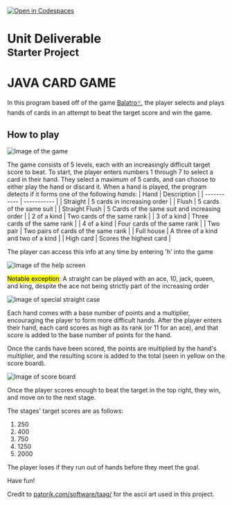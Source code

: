 [![Open in Codespaces](https://classroom.github.com/assets/launch-codespace-2972f46106e565e64193e422d61a12cf1da4916b45550586e14ef0a7c637dd04.svg)](https://classroom.github.com/open-in-codespaces?assignment_repo_id=19397585)
# Unit Deliverable<br><sup>Starter Project<sup>

# JAVA CARD GAME
In this program based off of the game [Balatro🃏](https://www.playbalatro.com/), the player selects and plays hands of cards in an attempt to beat the target score and win the game.

## How to play
![Image of the game](https://github.com/user-attachments/assets/e1b7b946-2600-4f34-8756-64a34ef467a5)

The game consists of 5 levels, each with an increasingly difficult target score to beat. To start, the player enters numbers 1 through 7 to select a card in their hand. They select a maximum of 5 cards, and can choose to either play the hand or discard it. 
When a hand is played, the program detects if it forms one of the following *hands*:
| Hand | Description |
| ----------- | ----------- |
| Straight | 5 cards in increasing order |
| Flush | 5 cards of the same suit |
| Straight Flush | 5 Cards of the same suit and increasing order |
| 2 of a kind | Two cards of the same rank |
| 3 of a kind | Three cards of the same rank |
| 4 of a kind | Four cards of the same rank |
| Two pair | Two pairs of cards of the same rank |
| Full house | A three of a kind and two of a kind | 
| High card | Scores the highest card |

The player can access this info at any time by entering 'h' into the game

![Image of the help screen](https://cdn.discordapp.com/attachments/1240802108098482199/1374160593963188304/image.png?ex=682d0a48&is=682bb8c8&hm=bae4d58e95ec3224a3d704aee124673ff8b9c1ece2f61efc7bd337157e1ebfaf&)

<mark>Notable exception</mark>: A straight can be played with an ace, 10, jack, queen, and king, despite the ace not being strictly part of the increasing order

![Image of special straight case](https://github.com/user-attachments/assets/cbf174c0-9596-47d9-b924-cbf4e19135d9)

Each hand comes with a base number of points and a multiplier, encouraging the player to form more difficult hands. After the player enters their hand, each card scores as high as its rank (or 11 for an ace), and that score is added to the base number of points for the hand. 

Once the cards have been scored, the points are multiplied by the hand's multiplier, and the resulting score is added to the total (seen in yellow on the score board). 

![Image of score board](https://github.com/user-attachments/assets/6556037e-8ddf-4be6-9f96-52575ff082a2)

Once the player scores enough to beat the target in the top right, they win, and move on to the next stage. 

The stages' target scores are as follows:
1. 250
2. 400
3. 750
4. 1250
5. 2000

The player loses if they run out of hands before they meet the goal.

Have fun!

Credit to [patorjk.com/software/taag/](patorjk.com/software/taag/) for the ascii art used in this project.
